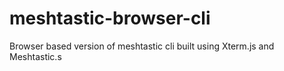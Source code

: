 # meshtastic-browser-cli
Browser based version of meshtastic cli built using Xterm.js and Meshtastic.s

